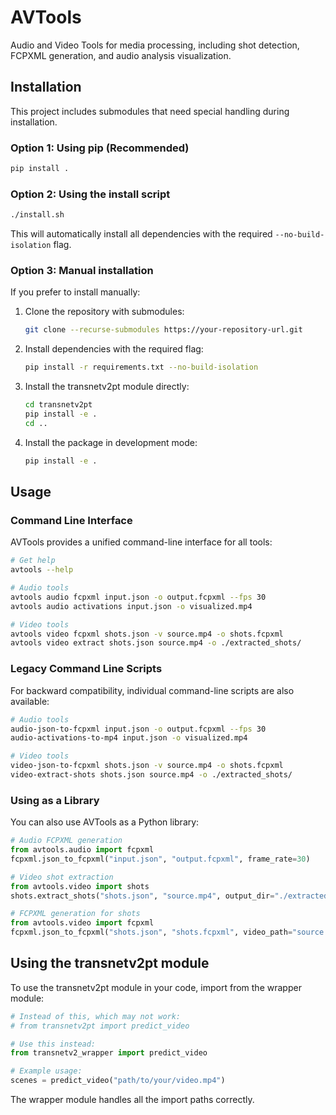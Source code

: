 # AVTools

Audio and Video Tools for media processing, including shot detection, FCPXML generation, and audio analysis visualization.

## Installation

This project includes submodules that need special handling during installation.

### Option 1: Using pip (Recommended)

```bash
pip install .
```

### Option 2: Using the install script

```bash
./install.sh
```

This will automatically install all dependencies with the required `--no-build-isolation` flag.

### Option 3: Manual installation

If you prefer to install manually:

1. Clone the repository with submodules:
   ```bash
   git clone --recurse-submodules https://your-repository-url.git
   ```

2. Install dependencies with the required flag:
   ```bash
   pip install -r requirements.txt --no-build-isolation
   ```

3. Install the transnetv2pt module directly:
   ```bash
   cd transnetv2pt
   pip install -e .
   cd ..
   ```

4. Install the package in development mode:
   ```bash
   pip install -e .
   ```

## Usage

### Command Line Interface

AVTools provides a unified command-line interface for all tools:

```bash
# Get help
avtools --help

# Audio tools
avtools audio fcpxml input.json -o output.fcpxml --fps 30
avtools audio activations input.json -o visualized.mp4

# Video tools
avtools video fcpxml shots.json -v source.mp4 -o shots.fcpxml
avtools video extract shots.json source.mp4 -o ./extracted_shots/
```

### Legacy Command Line Scripts

For backward compatibility, individual command-line scripts are also available:

```bash
# Audio tools
audio-json-to-fcpxml input.json -o output.fcpxml --fps 30
audio-activations-to-mp4 input.json -o visualized.mp4

# Video tools
video-json-to-fcpxml shots.json -v source.mp4 -o shots.fcpxml
video-extract-shots shots.json source.mp4 -o ./extracted_shots/
```

### Using as a Library

You can also use AVTools as a Python library:

```python
# Audio FCPXML generation
from avtools.audio import fcpxml
fcpxml.json_to_fcpxml("input.json", "output.fcpxml", frame_rate=30)

# Video shot extraction
from avtools.video import shots
shots.extract_shots("shots.json", "source.mp4", output_dir="./extracted_shots/")

# FCPXML generation for shots
from avtools.video import fcpxml
fcpxml.json_to_fcpxml("shots.json", "shots.fcpxml", video_path="source.mp4")
```

## Using the transnetv2pt module

To use the transnetv2pt module in your code, import from the wrapper module:

```python
# Instead of this, which may not work:
# from transnetv2pt import predict_video

# Use this instead:
from transnetv2_wrapper import predict_video

# Example usage:
scenes = predict_video("path/to/your/video.mp4")
```

The wrapper module handles all the import paths correctly.